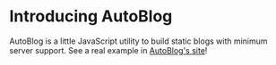 # Introducing AutoBlog
AutoBlog is a little JavaScript utility to build static blogs with minimum
server support. See a real example in
[AutoBlog's site](http://lodr.github.io/AutoBlog)!
